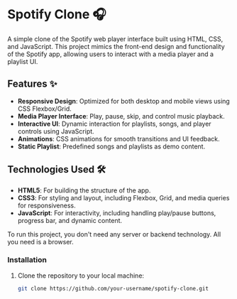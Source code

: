 # Spotify Clone 🎧

A simple clone of the Spotify web player interface built using HTML, CSS, and JavaScript. This project mimics the front-end design and functionality of the Spotify app, allowing users to interact with a media player and a playlist UI.


## Features ✨

- **Responsive Design**: Optimized for both desktop and mobile views using CSS Flexbox/Grid.
- **Media Player Interface**: Play, pause, skip, and control music playback.
- **Interactive UI**: Dynamic interaction for playlists, songs, and player controls using JavaScript.
- **Animations**: CSS animations for smooth transitions and UI feedback.
- **Static Playlist**: Predefined songs and playlists as demo content.

## Technologies Used 🛠️

- **HTML5**: For building the structure of the app.
- **CSS3**: For styling and layout, including Flexbox, Grid, and media queries for responsiveness.
- **JavaScript**: For interactivity, including handling play/pause buttons, progress bar, and dynamic content.


To run this project, you don't need any server or backend technology. All you need is a browser.

### Installation

1. Clone the repository to your local machine:

   ```bash
   git clone https://github.com/your-username/spotify-clone.git
